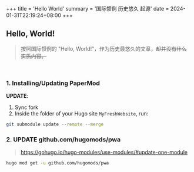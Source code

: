 +++
title = 'Hello World'
summary = '国际惯例 历史悠久 起源'
date = 2024-01-31T22:19:24+08:00
+++
## Hello, World!  
> 按照国际惯例的 "Hello, World!"，作为历史最悠久的文章，~~却并没有什么实质内容。~~

<br />

### 1. Installing/Updating PaperMod  
**UPDATE**:  
1. Sync fork
2. Inside the folder of your Hugo site `MyFreshWebsite`, run:  
```bash
git submodule update --remote --merge
```  
### 2. UPDATE github.com/hugomods/pwa  
> https://gohugo.io/hugo-modules/use-modules/#update-one-module  
```bash
hugo mod get -u github.com/hugomods/pwa
```
